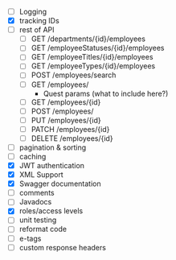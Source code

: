 - [ ] Logging
- [x] tracking IDs
- [ ] rest of API
  - [ ] GET /departments/{id}/employees
  - [ ] GET /employeeStatuses/{id}/employees
  - [ ] GET /employeeTitles/{id}/employees
  - [ ] GET /employeeTypes/{id}/employees
  - [ ] POST /employees/search
  - [ ] GET /employees/
    - Quest params (what to include here?)
  - [ ] GET /employees/{id}
  - [ ] POST /employees/
  - [ ] PUT /employees/{id}
  - [ ] PATCH /employees/{id}
  - [ ] DELETE /employees/{id}
- [ ] pagination & sorting
- [ ] caching
- [x] JWT authentication
- [x] XML Support
- [x] Swagger documentation
- [ ] comments
- [ ] Javadocs
- [x] roles/access levels
- [ ] unit testing
- [ ] reformat code
- [ ] e-tags
- [ ] custom response headers